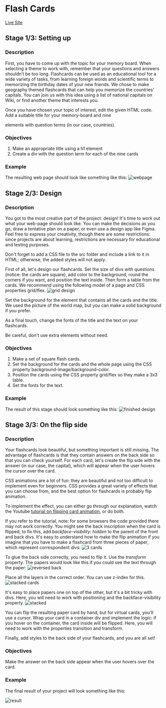 # Flash Cards

[Live Site](https://carlokruger.github.io/flashcards/)

## Stage 1/3: Setting up
### Description
First, you have to come up with the topic for your memory board. When selecting a theme to work with, remember that your questions and answers shouldn’t be too long. Flashcards can be used as an educational tool for a wide variety of tasks, from learning foreign words and scientific terms to memorizing the birthday dates of your new friends. We chose to make geography themed flashcards that can help you memorize the countries' capitals. You can join us with this idea using a list of national capitals on Wiki, or find another theme that interests you.

Once you have chosen your topic of interest, edit the given HTML code. Add a suitable title for your memory-board and nine <div> elements with question terms (in our case, countries).

### Objectives
1. Make an appropriate title using a h1 element
2. Create a div with the question term for each of the nine cards

### Example
The resulting web page should look like something like this:
![webpage](https://ucarecdn.com/96deadba-f61a-4d6d-b3a5-b48a3bb376cc/)

## Stage 2/3: Design
### Description
You got to the most creative part of the project: design! It's time to work out what your web-page should look like. You can make the decisions as you go, draw a tentative plan on a paper, or even use a design app like Figma. Feel free to express your creativity, though there are some restrictions: since projects are about learning, restrictions are necessary for educational and testing purposes.

Don't forget to add a CSS file to the src folder and include a link to it in HTML; otherwise, the added styles will not apply.

First of all, let's design our flashcards. Set the size of divs with questions (notice: the cards are square), add color to the background, round the corners if you want, and position the text inside. Then form a table from the cards. We recommend using the following model of a page and CSS properties grid/flex.
![grid design](https://ucarecdn.com/0ebb6172-7cbd-4433-a840-bc2b9bb2650f/)


Set the background for the element that contains all the cards and the title. We used the picture of the world map, but you can make a solid background if you prefer.

As a final touch, change the fonts of the title and the text on your flashcards.

Be careful, don't use extra elements without need.

### Objectives
1. Make a set of square flash cards.
2. Set the background for the cards and the whole page using the CSS property background-image/background-color.
3. Position the cards using the CSS property grid/flex so they make a 3x3 table.
4. Set the fonts for the text.

### Example
The result of this stage should look something like this:
![finished design](https://ucarecdn.com/693b0b58-fdad-4cee-91fb-8b632a75d082/)

## Stage 3/3: On the flip side
### Description
Your flashcards look beautiful, but something important is still missing. The advantage of flashcards is that they contain answers on the back side so that you can check yourself. For each card, let's create the flip side with the answer (in our case, the capital), which will appear when the user hovers the cursor over the card.

CSS animations are a lot of fun: they are beautiful and not too difficult to implement even for beginners. CSS provides a great variety of effects that you can choose from, and the best option for flashcards is probably flip animation.

To implement the effect, you can either go through our explanation, watch the Youtube [tutorial on flipping card animation](https://www.youtube.com/watch?v=SdC0DDdT_rM), or do both.

If you refer to the tutorial, note: for some browsers the code provided there may not work correctly. You might see the back inscription when the card is flipped; to fix this, add <i>backface-visibility: hidden</i> to the parent of the front and back divs.
It's easy to understand how to make the flip animation if you imagine that you have to make a flashcard from three pieces of paper, which represent correspondent divs:
![3 cards](https://ucarecdn.com/afb9ead0-249d-47ab-8b89-4627e8e565bd/)


To glue the back side correctly, you need to flip it. Use the <i>transform</i> property. The papers would look like this if you could see the text through the paper:
![reversed back](https://ucarecdn.com/434105aa-cff5-453f-a01b-91eed8b56e1f/)


Place all the layers in the correct order. You can use z-index for this.
![stacked cards](https://ucarecdn.com/96b4ae53-9d3d-4caa-af3a-168a86073fc5/)


It's easy to place papers one on top of the other, but it's a bit tricky with divs. Here, you will need to work with positioning and the backface-visibility property.
![stacked](https://ucarecdn.com/724889b7-6a94-4143-8f37-befe8981909f/)

You can flip the resulting paper card by hand, but for virtual cards, you'll use a cursor. Wrap your card in a container div and implement the logic: if you hover on the container, the card inside will be flipped. Here, you will need to work with the properties transition and transform.

Finally, add styles to the back side of your flashcards, and you are all set!

### Objectives
Make the answer on the back side appear when the user hovers over the card.

### Example
The final result of your project will look something like this:

![result](https://ucarecdn.com/170970bc-f84f-4631-b53f-75357f3f7099/)
